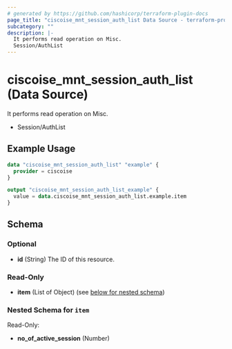 ```yaml
---
# generated by https://github.com/hashicorp/terraform-plugin-docs
page_title: "ciscoise_mnt_session_auth_list Data Source - terraform-provider-ciscoise"
subcategory: ""
description: |-
  It performs read operation on Misc.
  Session/AuthList
---
```


# ciscoise_mnt_session_auth_list (Data Source)

It performs read operation on Misc.

- Session/AuthList

## Example Usage

```terraform
data "ciscoise_mnt_session_auth_list" "example" {
  provider = ciscoise
}

output "ciscoise_mnt_session_auth_list_example" {
  value = data.ciscoise_mnt_session_auth_list.example.item
}
```

<!-- schema generated by tfplugindocs -->
## Schema

### Optional

- **id** (String) The ID of this resource.

### Read-Only

- **item** (List of Object) (see [below for nested schema](#nestedatt--item))

<a id="nestedatt--item"></a>
### Nested Schema for `item`

Read-Only:

- **no_of_active_session** (Number)


